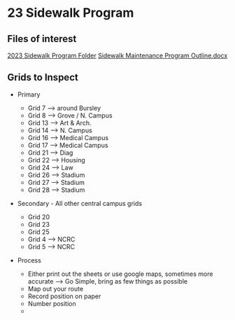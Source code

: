 # 23 Sidewalk Program
## Files of interest
 [2023 Sidewalk Program Folder](file:///G%3A%2F0000001%20-%20Multiple%20Blocks%2FProjects%2FP00020285%20-%202023%20Sidewalk%20Program)
  [Sidewalk Maintenance Program Outline.docx](file:///Q%3A%5CAES%5CCIVIL%5CInformation%20Library%5CASSET%20MANAGEMENT%20PROGRAMS%5CSIDEWALK%20PROGRAM%5CSidewalk%20Maintenance%20Program%20Outline.docx)


## Grids to Inspect
- Primary
	- Grid 7 --> around Bursley 
	- Grid 8 --> Grove / N. Campus
	- Grid 13 --> Art & Arch.
	- Grid 14 --> N. Campus
	- Grid 16 --> Medical Campus
	- Grid 17 --> Medical Campus
	- Grid 21 --> Diag
	- Grid 22 --> Housing
	- Grid 24 --> Law
	- Grid 26 --> Stadium
	- Grid 27 --> Stadium
	- Grid 28 --> Stadium

- Secondary	- All other central campus grids
	- Grid 20
	- Grid 23
	- Grid 25
	- Grid 4 --> NCRC
	- Grid 5 --> NCRC

- Process
	- Either print out the sheets or use google maps, sometimes more accurate --> Go Simple, bring as few things as possible
	- Map out your route
	- Record position on paper
	- Number position
	- 


